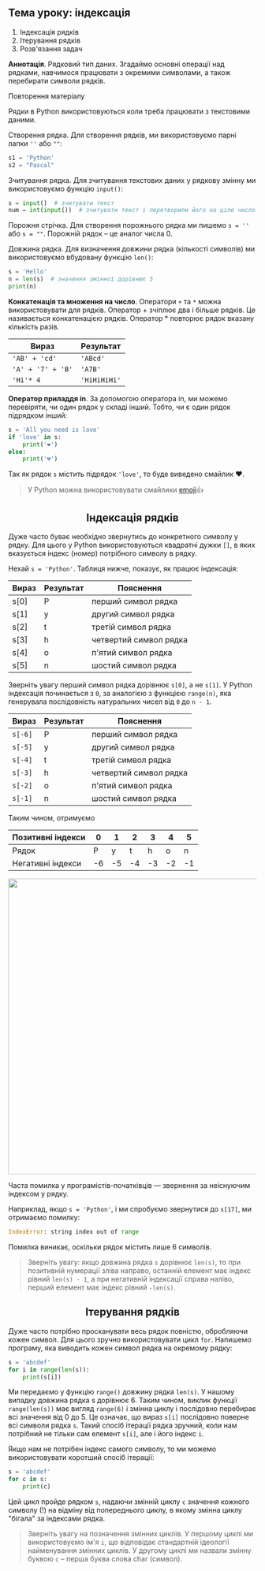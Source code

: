 ## Тема уроку: індексація

1. Індексація рядків
2. Ітерування рядків
3. Розв'язання задач

**Аннотація**. Рядковий тип даних. Згадаймо основні операції над рядками, навчимося працювати з окремими символами, а також перебирати символи рядків.

Повторення матеріалу

Рядки в Python використовуються коли треба працювати з текстовими даними.

Створення рядка. Для створення рядків, ми використовуємо парні лапки `''` або `""`:

```python
s1 = 'Python'
s2 = "Pascal"
```

Зчитування рядка. Для зчитування текстових даних у рядкову змінну ми використовуємо функцію `input()`:

```python
s = input()  # зчитувати текст
num = int(input())  # зчитувати текст і перетворили його на ціле число
```

Порожня стрічка. Для створення порожнього рядка ми пишемо `s = ''` або `s = ""`. Порожній рядок – це аналог числа 0.

Довжина рядка. Для визначення довжини рядка (кількості символів) ми використовуємо вбудовану функцію `len()`:

```python
s = 'Hello'
n = len(s)  # значення змінної дорівнює 5
print(n)
```

**Конкатенація та множення на число**. Оператори `+` та `*` можна використовувати для рядків. Оператор + зчіплює два і більше рядків. Це називається конкатенацією рядків. Оператор * повторює рядок вказану кількість разів.

Вираз | Результат
--|--
`'AB' + 'cd'` |	`'ABcd'`
`'A' + '7' + 'B'` |	`'A7B'`
`'Hi'* 4`	| `'HiHiHiHi'`

**Оператор приладдя in**. За допомогою оператора in, ми можемо перевіряти, чи один рядок у складі інший. Тобто, чи є один рядок підрядком інший:

```python
s = 'All you need is love'
if 'love' in s:
    print('❤️')
else:
    print('💔')
```

Так як рядок `s` містить підрядок `'love'`, то буде виведено смайлик ❤️.

> У Python можна використовувати смайлики [emoji](https://pypi.org/project/emoji/)👍

<h2 align="center"><b>Індексація рядків</b></h2>

Дуже часто буває необхідно звернутись до конкретного символу у рядку. Для цього у Python використовуються квадратні дужки `[]`, в яких вказується індекс (номер) потрібного символу в рядку.

Нехай `s = 'Python'`. Таблиця нижче, показує, як працює індексація:

Вираз | Результат | Пояснення
--|--|--
s[0] | P | перший символ рядка
s[1] | y | другий символ рядка
s[2] | t | третій символ рядка
s[3] | h | четвертий символ рядка
s[4] | o | п'ятий символ рядка
s[5] | n | шостий символ рядка

Зверніть увагу перший символ рядка дорівнює `s[0]`, а не `s[1]`. У Python індексація починається з `0`, за аналогією з функцією `range(n)`, яка генерувала послідовність натуральних чисел від `0` до `n - 1`.

Вираз | Результат | Пояснення
--|--|--
`s[-6]` |P| перший символ рядка
`s[-5]` |y| другий символ рядка
`s[-4]` |t| третій символ рядка
`s[-3]` |h| четвертий символ рядка
`s[-2]` |o| п'ятий символ рядка
`s[-1]` |n| шостий символ рядка

Таким чином, отримуємо

Позитивні індекси | 0 | 1 | 2 | 3 | 4 | 5
--|--|--|--|--|--|--
Рядок | P | y | t | h | o | n
Негативні індекси | -6 | -5 | -4 | -3 | -2 | -1

<div align="center"><img src="https://ucarecdn.com/5c246d29-0ccb-4045-94dd-775f4483edd3/" width="600"></div>

Часта помилка у програмістів-початківців — звернення за неіснуючим індексом у рядку.

Наприклад, якщо `s = 'Python'`, і ми спробуємо звернутися до `s[17]`, ми отримаємо помилку:

```python
IndexError: string index out of range
```
Помилка виникає, оскільки рядок містить лише 6 символів.

> Зверніть увагу: якщо довжина рядка `s` дорівнює `len(s)`, то при позитивній нумерації зліва направо, останній елемент має індекс рівний `len(s) - 1`, а при негативній індексації справа наліво, перший елемент має індекс рівний `-len(s)`.

<h2 align="center"><b>Ітерування рядків</b></h2>

Дуже часто потрібно просканувати весь рядок повністю, обробляючи кожен символ. Для цього зручно використовувати цикл `for`. Напишемо програму, яка виводить кожен символ рядка на окремому рядку:
```python
s = 'abcdef'
for i in range(len(s)):
    print(s[i])
```
Ми передаємо у функцію `range()` довжину рядка `len(s)`. У нашому випадку довжина рядка s дорівнює 6. Таким чином, виклик функції `range(len(s))` має вигляд `range(6)` і змінна циклу i послідовно перебирає всі значення від 0 до 5. Це означає, що вираз `s[i]` послідовно поверне всі символи рядка `s`. Такий спосіб ітерації рядка зручний, коли нам потрібний не тільки сам елемент `s[i]`, але і його індекс `i`.

Якщо нам не потрібен індекс самого символу, то ми можемо використовувати коротший спосіб ітерації:

```python
s = 'abcdef'
for c in s:
    print(c)
```

Цей цикл пройде рядком `s`, надаючи змінній циклу `c` значення кожного символу (!) на відміну від попереднього циклу, в якому змінна циклу "бігала" за індексами рядка.

> Зверніть увагу на позначення змінних циклів. У першому циклі ми використовуємо ім'я `i`, що відповідає стандартній ідеології найменування змінних циклів. У другому циклі ми назвали змінну буквою `c` – перша буква слова char (символ).
